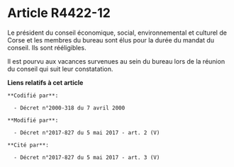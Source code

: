 # Article R4422-12

Le président du     conseil économique, social, environnemental et culturel de Corse et les membres du bureau sont élus pour
la durée du mandat du conseil. Ils sont rééligibles. 

Il est pourvu aux vacances survenues au sein du bureau lors de la réunion du conseil qui suit leur constatation.

**Liens relatifs à cet article**

	**Codifié par**:

	  - Décret n°2000-318 du 7 avril 2000

	**Modifié par**:

	  - Décret n°2017-827 du 5 mai 2017 - art. 2 (V)

	**Cité par**:

	  - Décret n°2017-827 du 5 mai 2017 - art. 3 (V)
